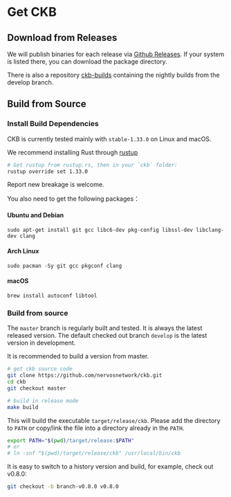 # Get CKB

## Download from Releases

We will publish binaries for each release via [Github Releases](https://github.com/nervosnetwork/ckb/releases). If your system
is listed there, you can download the package directory.

There is also a repository [ckb-builds](https://github.com/ckb-builds/ckb-builds/releases) containing the nightly builds from the develop
branch.

## Build from Source

### Install Build Dependencies

CKB is currently tested mainly with `stable-1.33.0` on Linux and macOS.

We recommend installing Rust through [rustup](https://www.rustup.rs/)

```bash
# Get rustup from rustup.rs, then in your `ckb` folder:
rustup override set 1.33.0
```

Report new breakage is welcome.

You also need to get the following packages：

#### Ubuntu and Debian

```shell
sudo apt-get install git gcc libc6-dev pkg-config libssl-dev libclang-dev clang
```

#### Arch Linux

```shell
sudo pacman -Sy git gcc pkgconf clang
```

#### macOS

```shell
brew install autoconf libtool
```

### Build from source

The `master` branch is regularly built and tested. It is always the latest released version. The default checked out branch `develop` is the latest version in development.

It is recommended to build a version from master.

```bash
# get ckb source code
git clone https://github.com/nervosnetwork/ckb.git
cd ckb
git checkout master

# build in release mode
make build
```

This will build the executable `target/release/ckb`. Please add the directory
to `PATH` or copy/link the file into a directory already in the `PATH`.

```bash
export PATH="$(pwd)/target/release:$PATH"
# or
# ln -snf "$(pwd)/target/release/ckb" /usr/local/bin/ckb
```

It is easy to switch to a history version and build, for example, check out
v0.8.0:

```bash
git checkout -b branch-v0.8.0 v0.8.0
```
